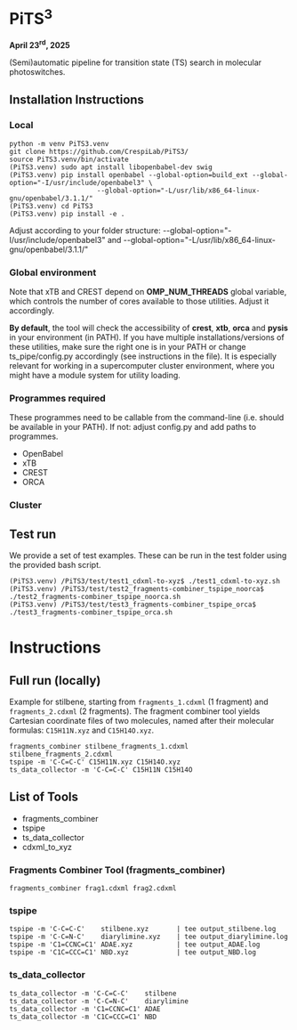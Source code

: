 # PiTS<sup>3</sup>
**April 23<sup>rd</sup>, 2025**

 (Semi)automatic pipeline for transition state (TS) search in molecular photoswitches.

## Installation Instructions
### Local
```
python -m venv PiTS3.venv
git clone https://github.com/CrespiLab/PiTS3/
source PiTS3.venv/bin/activate
(PiTS3.venv) sudo apt install libopenbabel-dev swig
(PiTS3.venv) pip install openbabel --global-option=build_ext --global-option="-I/usr/include/openbabel3" \
                      --global-option="-L/usr/lib/x86_64-linux-gnu/openbabel/3.1.1/"
(PiTS3.venv) cd PiTS3
(PiTS3.venv) pip install -e .
```
Adjust according to your folder structure:
--global-option="-I/usr/include/openbabel3" and --global-option="-L/usr/lib/x86_64-linux-gnu/openbabel/3.1.1/"

### Global environment
Note that xTB and CREST depend on **OMP_NUM_THREADS** global variable, which controls the number of cores available to those utilities. Adjust it accordingly.

**By default**, the tool will check the accessibility of **crest**, **xtb**, **orca** and **pysis** in your environment (in PATH). If you have multiple installations/versions of these utilities, make sure the right one is in your PATH or change ts_pipe/config.py accordingly (see instructions in the file). It is especially relevant for working in a supercomputer cluster environment, where you might have a module system for utility loading.

### Programmes required
These programmes need to be callable from the command-line (i.e. should be available in your PATH).
If not: adjust config.py and add paths to programmes.
- OpenBabel
- xTB
-  CREST
-  ORCA

### Cluster

## Test run
We provide a set of test examples. These can be run in the test folder using the provided bash script. 
```
(PiTS3.venv) /PiTS3/test/test1_cdxml-to-xyz$ ./test1_cdxml-to-xyz.sh
(PiTS3.venv) /PiTS3/test/test2_fragments-combiner_tspipe_noorca$ ./test2_fragments-combiner_tspipe_noorca.sh
(PiTS3.venv) /PiTS3/test/test3_fragments-combiner_tspipe_orca$ ./test3_fragments-combiner_tspipe_orca.sh
```

# Instructions
## Full run (locally)
Example for stilbene, starting from `fragments_1.cdxml` (1 fragment) and `fragments_2.cdxml` (2 fragments).
The fragment combiner tool yields Cartesian coordinate files of two molecules, named after their molecular formulas: 
`C15H11N.xyz` and `C15H14O.xyz`.
```
fragments_combiner stilbene_fragments_1.cdxml stilbene_fragments_2.cdxml
tspipe -m 'C-C=C-C' C15H11N.xyz C15H14O.xyz
ts_data_collector -m 'C-C=C-C' C15H11N C15H14O
```

## List of Tools
- fragments_combiner
- tspipe
- ts_data_collector
- cdxml_to_xyz

### Fragments Combiner Tool (fragments_combiner)
```
fragments_combiner frag1.cdxml frag2.cdxml
```

### tspipe
```
tspipe -m 'C-C=C-C'    stilbene.xyz       | tee output_stilbene.log
tspipe -m 'C-C=N-C'    diarylimine.xyz    | tee output_diarylimine.log
tspipe -m 'C1=CCNC=C1' ADAE.xyz           | tee output_ADAE.log
tspipe -m 'C1C=CCC=C1' NBD.xyz            | tee output_NBD.log
```

### ts_data_collector
```
ts_data_collector -m 'C-C=C-C'    stilbene
ts_data_collector -m 'C-C=N-C'    diarylimine 
ts_data_collector -m 'C1=CCNC=C1' ADAE
ts_data_collector -m 'C1C=CCC=C1' NBD
```
